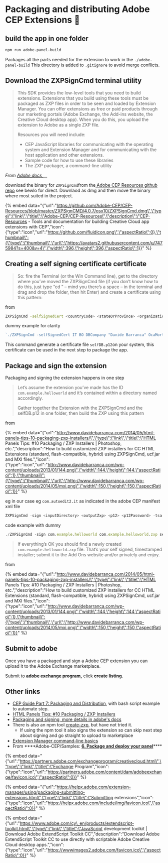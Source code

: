 # Packaging and distributing Adobe CEP Extensions 🚧

## build the app in one folder

```bash
npm run adobe-panel-build
```

Packages all the parts needed for the extension to work in the `./adobe-panel-build` This directory is added to `.gitignore` to avoid merge conflicts.

## Download the ZXPSignCmd terminal utility 



> This SDK provides the low-level tools that you need to build extensions. Extensions that you build using these tools must be packaged as ZXP files in order to be seen and loaded by Extension Manager. You can offer extensions as free or paid products through our marketing portals \(Adobe Exchange, the Add-ins website, the Creative Cloud desktop app\). When you do this, you upload the extension to Adobe as a single ZXP file.
>
> Resources you will need include:
>
> * CEP JavaScript libraries for communicating with the operating system and Extension Manager and for communicating with the host application and other extensions.
> * Sample code for how to use these libraries
> * The ZXP packager, a command-line utility

_From_ [_Adobe docs_ ](https://github.com/Adobe-CEP/CEP-Resources/blob/master/README.md)\_\_

download the binary for `ZXPSignCmd`from the[ Adobe CEP Resources github repo](https://github.com/Adobe-CEP/CEP-Resources) see bewlo for direct. Downlaod as dmg and then move the binary where most suited in the project.

{% embed data="{\"url\":\"https://github.com/Adobe-CEP/CEP-Resources/blob/master/ZXPSignCMD/4.0.7/osx10/ZXPSignCmd.dmg\",\"type\":\"link\",\"title\":\"Adobe-CEP/CEP-Resources\",\"description\":\"CEP-Resources - Tools and documentation for building Creative Cloud app extensions with CEP\",\"icon\":{\"type\":\"icon\",\"url\":\"https://github.com/fluidicon.png\",\"aspectRatio\":0},\"thumbnail\":{\"type\":\"thumbnail\",\"url\":\"https://avatars2.githubusercontent.com/u/7475984?s=400&v=4\",\"width\":396,\"height\":396,\"aspectRatio\":1}}" %}

## Creating a self signing certificate certificate

> So: fire the Terminal \(or the Win Command line\), get to the directory where you’ve moved the ZXPSignCmd file \(if you don’t know how to do this, just type “cd ” – mind you there’s a space – in the terminal and drag and drop the folder, then hit Enter\) and create a certificate using this pattern:

from 

```bash
ZXPSignCmd -selfSignedCert <countryCode> <stateOrProvince> <organization> <commonName> <password> <outputPath.p12>
```

dummy example for clarity 

```javascript
`./ZXPSignCmd -selfSignedCert IT BO DBCompany "Davide Barranca" OcaMorta selfDB.p12`
```

This command generate a certificate file `selfDB.p12`on your system, this certificate can be used in the next step to package the app.

## Package and sign the extension

Packaging and signing the extension happens in one step

> Let’s assume the extension you’ve made has the ID `com.example.helloworld` and it’s contained within a directory named accordingly.
>
> Gather together the Extension with the ZXPSignCmd and the selfDB.p12 in one folder, then build the ZXP using this pattern

from 

{% embed data="{\"url\":\"http://www.davidebarranca.com/2014/05/html-panels-tips-10-packaging-zxp-installers/\",\"type\":\"link\",\"title\":\"HTML Panels Tips: \#10 Packaging / ZXP Installers \| Photoshop, etc.\",\"description\":\"How to build customized ZXP installers for CC HTML Extensions \(standard, flash-compatible, hybrid\) using ZXPSignCmd, ucf.jar and MXI files.\",\"icon\":{\"type\":\"icon\",\"url\":\"http://www.davidebarranca.com/wp-content/uploads/2013/01/144.png\",\"width\":144,\"height\":144,\"aspectRatio\":1},\"thumbnail\":{\"type\":\"thumbnail\",\"url\":\"http://www.davidebarranca.com/wp-content/uploads/2014/05/mxi.png\",\"width\":150,\"height\":150,\"aspectRatio\":1}}" %}

eg in our case eg `com.autoedit2.it` as indicated in the adobe CEP manifest xml file

```javascript
ZXPSignCmd -sign <inputDirectory> <outputZxp> <p12> <p12Password> -tsa <timestampURL>
```

code example with dummy 

```javascript
./ZXPSignCmd -sign com.example.helloworld com.example.helloworld.zxp selfDB.p12 OcaMorta -tsa http://timestamp.digicert.com/
```

> If everything’s OK you should find a newly created `com.example.helloworld.zxp` file. That’s your self signed, timestamped installer; submit it to the Add Ons website and/or privately and enjoy.

from 

{% embed data="{\"url\":\"http://www.davidebarranca.com/2014/05/html-panels-tips-10-packaging-zxp-installers/\",\"type\":\"link\",\"title\":\"HTML Panels Tips: \#10 Packaging / ZXP Installers \| Photoshop, etc.\",\"description\":\"How to build customized ZXP installers for CC HTML Extensions \(standard, flash-compatible, hybrid\) using ZXPSignCmd, ucf.jar and MXI files.\",\"icon\":{\"type\":\"icon\",\"url\":\"http://www.davidebarranca.com/wp-content/uploads/2013/01/144.png\",\"width\":144,\"height\":144,\"aspectRatio\":1},\"thumbnail\":{\"type\":\"thumbnail\",\"url\":\"http://www.davidebarranca.com/wp-content/uploads/2014/05/mxi.png\",\"width\":150,\"height\":150,\"aspectRatio\":1}}" %}

## Submit to adobe 

Once you have a packaged and sign a Adobe CEP extension you can upload it to the Adobe Exchange marketplace.

Submit to[ **adobe exchange program**](https://partners.adobe.com/exchangeprogram/creativecloud/appslist.html)**,** click **create listing**.



## Other links

* [CEP Guide Part 7: Packaging and Distribution](http://aphall.com/2014/09/cep-5-distribution-en/), with bash script example to automate step.
* [HTML Panels Tips: \#10 Packaging / ZXP Installers](http://www.davidebarranca.com/2014/05/html-panels-tips-10-packaging-zxp-installers/)
* [Packaging and signing, more details in adobe's docs  ](http://wwwimages.adobe.com/www.adobe.com/content/dam/acom/en/devnet/creativesuite/pdfs/SigningTechNote_CC.pdf)
* There is also an npm tool [create-zxp](https://www.npmjs.com/package/create-zxp), but have not tried it.
  * If using the npm tool it also signs the extension so can skip next step about signing and go straight to upload to marketplace 
* [Extension Manager command-line basics](https://helpx.adobe.com/extension-manager/using/command-line.html)
* From ****Adobe-CEP/Samples: [**6. Package and deploy your panel**](https://github.com/Adobe-CEP/Samples/tree/master/PProPanel#6-package-and-deploy-your-panel)\*\*\*\*



{% embed data="{\"url\":\"https://partners.adobe.com/exchangeprogram/creativecloud.html\",\"type\":\"link\",\"title\":\"Exchange Program\",\"icon\":{\"type\":\"icon\",\"url\":\"https://partners.adobe.com/content/dam/adobeexchange/favicon.ico\",\"aspectRatio\":0}}" %}

{% embed data="{\"url\":\"https://helpx.adobe.com/extension-manager/using/packaging-submitting-extensions.html\",\"type\":\"link\",\"title\":\"Submitting extensions\",\"icon\":{\"type\":\"icon\",\"url\":\"https://helpx.adobe.com/include/img/favicon.ico\",\"aspectRatio\":0}}" %}

{% embed data="{\"url\":\"https://www.adobe.com/cy\_en/products/extendscript-toolkit.html\",\"type\":\"link\",\"title\":\"JavaScript development toolkit \| Download Adobe ExtendScript Toolkit CC\",\"description\":\"Download Adobe ExtendScript Toolkit CC to use directly with scriptable Adobe Creative Cloud desktop apps.\",\"icon\":{\"type\":\"icon\",\"url\":\"https://wwwimages2.adobe.com/favicon.ico\",\"aspectRatio\":0}}" %}

